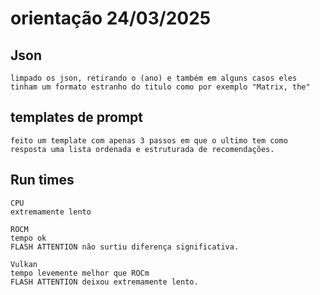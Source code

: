 # orientação 24/03/2025

## Json
    limpado os json, retirando o (ano) e também em alguns casos eles tinham um formato estranho do titulo como por exemplo "Matrix, the" 

## templates de prompt
    feito um template com apenas 3 passos em que o ultimo tem como resposta uma lista ordenada e estruturada de recomendações.

## Run times 
    CPU 
    extremamente lento

    ROCM
    tempo ok 
    FLASH ATTENTION não surtiu diferença significativa.

    Vulkan
    tempo levemente melhor que ROCm
    FLASH ATTENTION deixou extremamente lento. 
